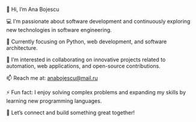 👋 Hi, I’m Ana Bojescu

💻 I’m passionate about software development and continuously exploring new technologies in software engineering.

🌱 Currently focusing on Python, web development, and software architecture.

🤝 I’m interested in collaborating on innovative projects related to automation, web applications, and open-source contributions.

📫 Reach me at: anabojescu@mail.ru

⚡ Fun fact: I enjoy solving complex problems and expanding my skills by learning new programming languages.

🌟 Let’s connect and build something great together!

<!---
Bojescu/Bojescu is a ✨ special ✨ repository because its `README.md` (this file) appears on your GitHub profile.
You can click the Preview link to take a look at your changes.
--->
